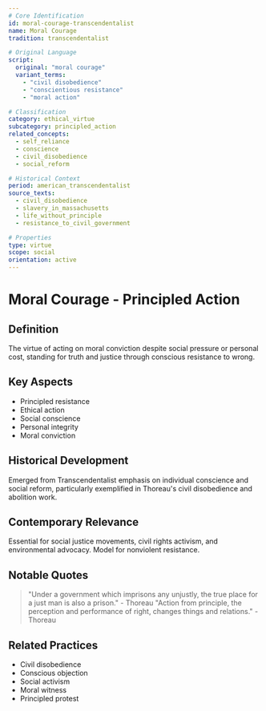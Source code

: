 ```yaml
---
# Core Identification
id: moral-courage-transcendentalist
name: Moral Courage
tradition: transcendentalist

# Original Language
script:
  original: "moral courage"
  variant_terms:
    - "civil disobedience"
    - "conscientious resistance"
    - "moral action"

# Classification
category: ethical_virtue
subcategory: principled_action
related_concepts:
  - self_reliance
  - conscience
  - civil_disobedience
  - social_reform

# Historical Context
period: american_transcendentalist
source_texts:
  - civil_disobedience
  - slavery_in_massachusetts
  - life_without_principle
  - resistance_to_civil_government

# Properties
type: virtue
scope: social
orientation: active
---
```


# Moral Courage - Principled Action

## Definition
The virtue of acting on moral conviction despite social pressure or personal cost, standing for truth and justice through conscious resistance to wrong.

## Key Aspects
- Principled resistance
- Ethical action
- Social conscience
- Personal integrity
- Moral conviction

## Historical Development
Emerged from Transcendentalist emphasis on individual conscience and social reform, particularly exemplified in Thoreau's civil disobedience and abolition work.

## Contemporary Relevance
Essential for social justice movements, civil rights activism, and environmental advocacy. Model for nonviolent resistance.

## Notable Quotes
> "Under a government which imprisons any unjustly, the true place for a just man is also a prison." - Thoreau
> "Action from principle, the perception and performance of right, changes things and relations." - Thoreau

## Related Practices
- Civil disobedience
- Conscious objection
- Social activism
- Moral witness
- Principled protest